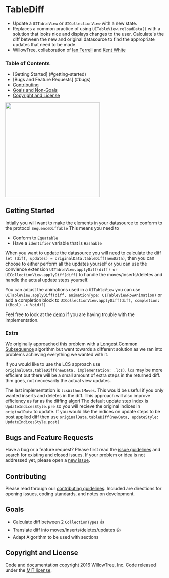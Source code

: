 # TableDiff
* Update a `UITableView` or `UICollectionView` with a new state.
* Replaces a common practice of using `UITableView.reloadData()` with a solution that looks nice and displays changes to the user. Calculate's the diff between the new and original datasource to find the appropriate updates that need to be made.
* WillowTree, collaboration of [Ian Terrell](https://github.com/ianterrell) and [Kent White](https://github.com/Kent-White)

### Table of Contents
* [Getting Started] (#getting-started)
* [Bugs and Feature Requests] (#bugs)
* [Contributing](#contributing)
* [Goals and Non-Goals](#goals)
* [Copyright and License](#license)

<img src="Docs/Demo.gif" width="300">

## Getting Started<a name="getting-started"></a>

Intially you will want to make the elements in your datasource to conform to the protocol `SequenceDiffable`
This means you need to 
* Conform to `Equatable`
* Have a `identifier` variable that is `Hashable`

When you want to update the datasource you will need to calculate the diff `let (diff, updates) = originalData.tableDiff(newData)`, then you can choose to either perform all the updates yourself or you can use the convience extension `UITableView.applyDiff(diff) or UICollectionView.applyDiff(diff)` to handle the moves/inserts/deletes and handle the actual update steps yourself.

You can adjust the animations used in a `UITableView` you can use `UITableView.applyDiff(diff, animationType: UITableViewRowAnimation)` or add a completion block to `UICollectionView.applyDiff(diff, completion: ((Bool) -> Void)?)`

Feel free to look at the [demo](https://github.com/willowtreeapps/TableDiff/tree/develop/Demo) if you are having trouble with the implementation.

### Extra

We originally approached this problem with a [Longest Common Subsequence](https://en.wikipedia.org/wiki/Longest_common_subsequence_problem) algorithm but went towards a different solution as we ran into problems achieving everything we wanted with it.

If you would like to use the LCS approach use `originalData.tableDiff(newData, implementation: .lcs)`. `lcs` may be more efficient but there will be a small amount of extra steps in the returned diff.
thm goes, not neccesarily the actual view updates.

The last implementation is `lcsWithoutMoves`. This would be useful if you only wanted inserts and deletes in the diff. This approach will also improve efficiency as far as the diffing algori
The default update step index is `UpdateIndicesStyle.pre` so you will recieve the original indices in `originalData` to update. If you would like the indices on update steps to be post applied diff then use `originalData.tableDiff(newData, updateStyle: UpdateIndicesStyle.post)`

## Bugs and Feature Requests<a name="bugs"></a>
Have a bug or a feature request? Please first read the [issue guidelines](https://github.com/willowtreeapps/TableDiff/blob/develop/CONTRIBUTING.md) and search for existing and closed issues. If your problem or idea is not addressed yet, please open a [new issue](https://github.com/willowtreeapps/TableDiff/issues/new).

## Contributing<a name="contributing"></a>
Please read through our [contributing guidelines](https://github.com/willowtreeapps/TableDiff/blob/develop/CONTRIBUTING.md). Included are directions for opening issues, coding standards, and notes on development.

## Goals<a name="goals"></a>
* Calculate diff between 2 `CollectionTypes` :+1:
* Translate diff into moves/inserts/deletes/updates :+1:
* Adapt Algorithm to be used with sections

## Copyright and License<a name="license"></a>
Code and documentation copyright 2016 WillowTree, Inc. Code released under the [MIT license](https://github.com/willowtreeapps/TableDiff/blob/develop/LICENSE.md).